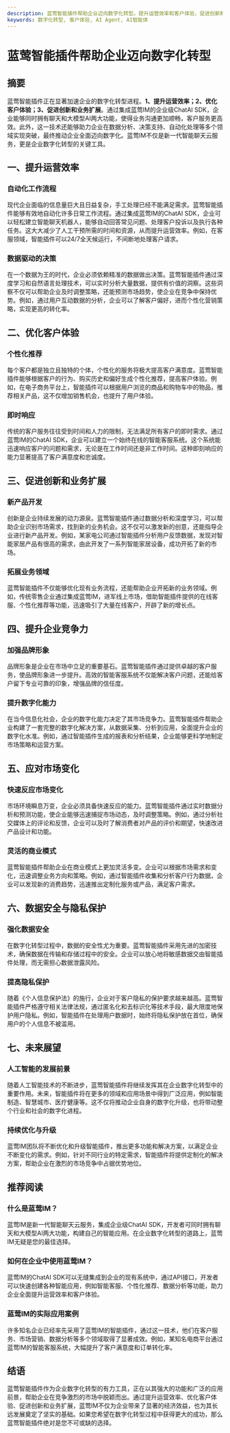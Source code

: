 ```yaml
---
description: 蓝莺智能插件帮助企业迈向数字化转型。提升运营效率和客户体验，促进创新和业务扩展，提升企业竞争力和应对市场变化，未来展望
keywords: 数字化转型, 客户体验, AI Agent, AI智能体
---
```

# 蓝莺智能插件帮助企业迈向数字化转型

## 摘要

蓝莺智能插件正在显著加速企业的数字化转型进程。**1、提升运营效率；2、优化客户体验；3、促进创新和业务扩展**。通过集成蓝莺IM的企业级ChatAI SDK，企业能够同时拥有聊天和大模型AI两大功能，使得业务沟通更加顺畅，客户服务更高效。此外，这一技术还能够助力企业在数据分析、决策支持、自动化处理等多个领域实现突破，最终推动企业全面迈向数字化。蓝莺IM不仅是新一代智能聊天云服务，更是企业数字化转型的关键工具。

## 一、提升运营效率

### 自动化工作流程

现代企业面临的信息量巨大且日益复杂，手工处理已经不能满足需求。蓝莺智能插件能够有效地自动化许多日常工作流程。通过集成蓝莺IM的ChatAI SDK，企业可以轻松建立智能聊天机器人，能够自动回答常见问题、处理客户投诉以及执行各种任务。这大大减少了人工干预所需的时间和资源，从而提升运营效率。例如，在客服领域，智能插件可以24/7全天候运行，不间断地处理客户请求。

### 数据驱动的决策

在一个数据为王的时代，企业必须依赖精准的数据做出决策。蓝莺智能插件通过深度学习和自然语言处理技术，可以实时分析大量数据，提供有价值的洞察。这些洞察不仅可以帮助企业及时调整策略，还能预测市场趋势，使企业在竞争中保持优势。例如，通过用户互动数据的分析，企业可以了解客户偏好，进而个性化营销策略，实现更高的转化率。

## 二、优化客户体验

### 个性化推荐

每个客户都是独立且独特的个体，个性化的服务将极大提高客户满意度。蓝莺智能插件能够根据客户的行为、购买历史和偏好生成个性化推荐，提高客户体验。例如，在电子商务平台上，智能插件可以根据用户浏览的商品和购物车中的物品，推荐相关产品，这不仅增加销售机会，也提升了用户体验。

### 即时响应

传统的客户服务往往受到时间和人力的限制，无法满足所有客户的即时需求。通过蓝莺IM的ChatAI SDK，企业可以建立一个始终在线的智能客服系统。这个系统能迅速响应客户的问题和需求，无论是在工作时间还是非工作时间。这种即刻响应的能力显著提高了客户满意度和忠诚度。

## 三、促进创新和业务扩展

### 新产品开发

创新是企业持续发展的动力源泉。蓝莺智能插件通过数据分析和深度学习，可以帮助企业识别市场需求，找到新的业务机会。这不仅可以激发新的创意，还能指导企业进行新产品开发。例如，某家电公司通过智能插件分析用户反馈数据，发现对智能家居产品有很高的需求，由此开发了一系列智能家居设备，成功开拓了新的市场。

### 拓展业务领域

蓝莺智能插件不仅能够优化现有业务流程，还能帮助企业开拓新的业务领域。例如，传统零售企业通过集成蓝莺IM，进军线上市场，借助智能插件提供的在线客服、个性化推荐等功能，迅速吸引了大量在线客户，开辟了新的增长点。

## 四、提升企业竞争力

### 加强品牌形象

品牌形象是企业在市场中立足的重要基石。蓝莺智能插件通过提供卓越的客户服务，使品牌形象进一步提升。高效的智能客服系统不仅能解决客户问题，还能给客户留下专业可靠的印象，增强品牌的信任度。

### 提升数字化能力

在当今信息化社会，企业的数字化能力决定了其市场竞争力。蓝莺智能插件帮助企业构建了一套完整的数字化解决方案，从数据采集、分析到应用，全面提升企业的数字化水准。例如，通过智能插件生成的报表和分析结果，企业能够更科学地制定市场策略和运营方案。

## 五、应对市场变化

### 快速反应市场变化

市场环境瞬息万变，企业必须具备快速反应的能力。蓝莺智能插件通过实时数据分析和预测功能，使企业能够迅速捕捉市场动态，及时调整策略。例如，通过分析社交媒体上的评论和反馈，企业可以及时了解消费者对产品的评价和期望，快速改进产品设计和功能。

### 灵活的商业模式

蓝莺智能插件帮助企业在商业模式上更加灵活多变。企业可以根据市场需求和变化，迅速调整业务方向和策略。例如，通过智能插件收集和分析客户行为数据，企业可以发现新的消费趋势，迅速推出定制化服务或产品，满足客户需求。

## 六、数据安全与隐私保护

### 强化数据安全

在数字化转型过程中，数据的安全性尤为重要。蓝莺智能插件采用先进的加密技术，确保数据在传输和存储过程中的安全。企业可以放心地将敏感数据交由智能插件处理，而无需担心数据泄露风险。

### 提高隐私保护

随着《个人信息保护法》的施行，企业对于客户隐私的保护要求越来越高。蓝莺智能插件严格遵守相关法律法规，通过匿名化和去标识化等技术手段，最大限度地保护用户隐私。例如，智能插件在处理用户数据时，始终将隐私保护放在首位，确保用户的个人信息不被滥用。

## 七、未来展望

### 人工智能的发展前景

随着人工智能技术的不断进步，蓝莺智能插件将继续发挥其在企业数字化转型中的重要作用。未来，智能插件将在更多的领域和应用场景中得到广泛应用，例如智能制造、智慧城市、医疗健康等。这不仅将推动企业自身的数字化升级，也将带动整个行业和社会的数字化进程。

### 持续优化与升级

蓝莺IM团队将不断优化和升级智能插件，推出更多功能和解决方案，以满足企业不断变化的需求。例如，针对不同行业的特定需求，智能插件将提供定制化的解决方案，帮助企业在激烈的市场竞争中占据优势地位。

## 推荐阅读

### **什么是蓝莺IM？**

蓝莺IM是新一代智能聊天云服务，集成企业级ChatAI SDK，开发者可同时拥有聊天和大模型AI两大功能，构建自己的智能应用。在企业数字化转型的道路上，蓝莺IM无疑是您的最佳选择。

### **如何在企业中使用蓝莺IM？**

蓝莺IM的ChatAI SDK可以无缝集成到企业的现有系统中，通过API接口，开发者可以快速创建各种智能应用，例如智能客服、个性化推荐、数据分析等功能，助力企业全面提升运营效率和客户体验。

### **蓝莺IM的实际应用案例**

许多知名企业已经率先采用了蓝莺IM的智能插件，通过这一技术，他们在客户服务、市场营销、数据分析等多个领域取得了显著成效。例如，某知名电商平台通过蓝莺IM的智能客服系统，大幅提升了客户满意度和订单转化率。

## 结语

蓝莺智能插件作为企业数字化转型的有力工具，正在以其强大的功能和广泛的应用前景，帮助企业在竞争激烈的市场中脱颖而出。通过提升运营效率、优化客户体验、促进创新和业务扩展，蓝莺IM不仅为企业带来了显著的经济效益，也为其长远发展奠定了坚实的基础。如果您希望在数字化转型过程中获得更大的成功，那么蓝莺智能插件绝对是您不可或缺的选择。